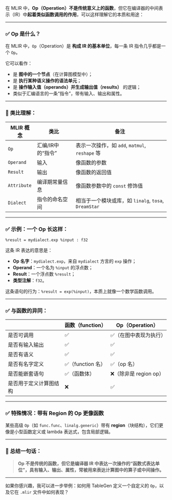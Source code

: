 在 MLIR 中，**Op（Operation）不是传统意义上的函数**，但它在编译器的中间表示（IR）中**起着类似函数调用的作用**，可以这样理解它的本质和用途：

---

### ✅ Op 是什么？

在 MLIR 中，`Op`（Operation）是 **构成 IR 的基本单位**，每一条 IR 指令几乎都是一个 `Op`。

它可以看作：

* 是 **图中的一个节点**（在计算图模型中）；
* 是 **执行某种语义操作的语法单元**；
* 是 **操作输入值（operands）并生成输出值（results）** 的逻辑；
* 类似于汇编语言的一条“指令”，带有输入、输出和属性。

---

### 🧠 类比理解：

| MLIR 概念     | 类比          | 备注                                        |
| ----------- | ----------- | ----------------------------------------- |
| `Op`        | 汇编/IR中的“指令” | 表示一次操作，如 `add`, `matmul`, `reshape` 等     |
| `Operand`   | 输入          | 像函数的参数                                    |
| `Result`    | 输出          | 像函数的返回值                                   |
| `Attribute` | 编译期常量信息     | 像函数参数中的 `const` 修饰值                       |
| `Dialect`   | 指令的命名空间     | 相当于一个模块或库，如 `linalg`, `tosa`, `DreamStar` |

---

### ✅ 示例：一个 Op 长这样：

```mlir
%result = mydialect.exp %input : f32
```

这条 IR 表达的意思是：

* **Op 名字**：`mydialect.exp`，来自 `mydialect` 方言的 `exp` 操作；
* **Operand**：一个名为 `%input` 的浮点数；
* **Result**：一个浮点数 `%result`；
* **类型注解**：`f32`。

这条语句的行为：`%result = exp(%input)`，本质上就像一个数学函数调用。

---

### ✅ 与函数的异同：

|             | 函数（function）  | Op（Operation）    |
| ----------- | ------------- | ---------------- |
| 是否可调用       | ✅             | ✅（在图中表现为执行）      |
| 是否有输入输出     | ✅             | ✅                |
| 是否有语义       | ✅             | ✅                |
| 是否有名字定义     | ✅（function 名） | ✅（op 名）          |
| 是否能嵌套语句     | ✅（函数体）        | ❌（除非是 region op） |
| 是否用于定义计算图结构 | ❌             | ✅                |

---

### ✅ 特殊情况：带有 Region 的 Op 更像函数

某些高级 `Op`（如 `func.func`、`linalg.generic`）带有 **region**（块结构），它们更像是小型函数定义或 lambda 表达式，包含局部逻辑。

---

### 📌 总结一句话：

> **Op 不是传统的函数，但它是编译器 IR 中表达一次操作的“函数式表达单位”，具有输入、输出、属性，常被用来表达计算图中的算子或中间操作。**

---

如果你感兴趣，我可以进一步举例：如何用 TableGen 定义一个自定义的 `Op`，以及它在 `.mlir` 文件中如何表现？
